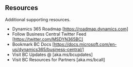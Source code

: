 ## Resources

Additional supporting resources.

* Dynamics 365 Roadmap [https://roadmap.dynamics.com]
* Follow Business Central Twitter Feed [https://twitter.com/MSDYN365BC]
* Bookmark BC Docs [https://docs.microsoft.com/en-us/dynamics365/business-central/]
* Visit BC Updates @ [aka.ms/bcupdates]
* Visit BC Resources for Partners [aka.ms/bcall]
